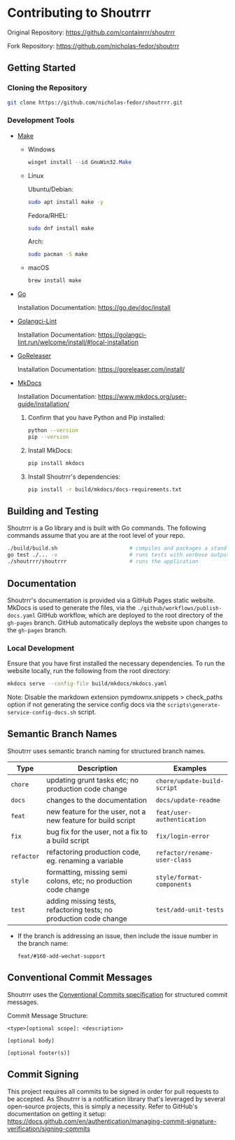 # Contributing to Shoutrrr

Original Repository:
<https://github.com/containrrr/shoutrrr>

Fork Repository:
<https://github.com/nicholas-fedor/shoutrrr>

## Getting Started

### Cloning the Repository

```bash
git clone https://github.com/nicholas-fedor/shoutrrr.git
```

### Development Tools

- [Make](https://www.gnu.org/software/make/)

  - Windows

    ```powershell
    winget install --id GnuWin32.Make
    ```

  - Linux

      Ubuntu/Debian:

      ```bash
      sudo apt install make -y
      ```

      Fedora/RHEL:

      ```bash
      sudo dnf install make
      ```

      Arch:

      ```bash
      sudo pacman -S make
      ```

  - macOS

    ```bash
    brew install make
    ```

- [Go](https://go.dev/)

  Installation Documentation: <https://go.dev/doc/install>

- [Golangci-Lint](https://golangci-lint.run/)

  Installation Documentation: <https://golangci-lint.run/welcome/install/#local-installation>

- [GoReleaser](https://goreleaser.com/)

  Installation Documentation: <https://goreleaser.com/install/>

- [MkDocs](https://www.mkdocs.org/)

  Installation Documentation: <https://www.mkdocs.org/user-guide/installation/>

  1. Confirm that you have Python and Pip installed:

      ```bash
      python --version
      pip --version
      ```

  2. Install MkDocs:

      ```bash
      pip install mkdocs
      ```

  3. Install Shoutrrr's dependencies:

      ```bash
      pip install -r build/mkdocs/docs-requirements.txt
      ```

## Building and Testing

Shoutrrr is a Go library and is built with Go commands.
The following commands assume that you are at the root level of your repo.

```bash
./build/build.sh                       # compiles and packages a stand-alone executable
go test ./... -v                       # runs tests with verbose output
./shoutrrr/shoutrrr                    # runs the application
```

## Documentation

Shoutrrr's documentation is provided via a GitHub Pages static website.
MkDocs is used to generate the files, via the `./github/workflows/publish-docs.yaml` GitHub workflow, which are deployed to the root directory of the `gh-pages` branch.
GitHub automatically deploys the website upon changes to the `gh-pages` branch.

### Local Development

Ensure that you have first installed the necessary dependencies.
To run the website locally, run the following from the root directory:

```bash
mkdocs serve --config-file build/mkdocs/mkdocs.yaml
```

Note: Disable the markdown extension pymdownx.snippets > check_paths option if not generating the service config docs via the `scripts\generate-service-config-docs.sh` script.

## Semantic Branch Names

Shoutrrr uses semantic branch naming for structured branch names.

| Type       | Description                                                        | Examples                     |
|------------|--------------------------------------------------------------------|------------------------------|
| `chore`    | updating grunt tasks etc; no production code change                | `chore/update-build-script`  |
| `docs`     | changes to the documentation                                       | `docs/update-readme`         |
| `feat`     | new feature for the user, not a new feature for build script       | `feat/user-authentication`   |
| `fix`      | bug fix for the user, not a fix to a build script                  | `fix/login-error`            |
| `refactor` | refactoring production code, eg. renaming a variable               | `refactor/rename-user-class` |
| `style`    | formatting, missing semi colons, etc; no production code change    | `style/format-components`    |
| `test`     | adding missing tests, refactoring tests; no production code change | `test/add-unit-tests`        |

- If the branch is addressing an issue, then include the issue number in the branch name:

  ```text
  feat/#160-add-wechat-support
  ```

## Conventional Commit Messages

Shoutrrr uses the [Conventional Commits specification](https://www.conventionalcommits.org/en/v1.0.0/#summary) for structured commit messages.

Commit Message Structure:

```text
<type>[optional scope]: <description>

[optional body]

[optional footer(s)]
```

## Commit Signing

This project requires all commits to be signed in order for pull requests to be accepted.
As Shoutrrr is a notification library that's leveraged by several open-source projects, this is simply a necessity.
Refer to GitHub's documentation on getting it setup: https://docs.github.com/en/authentication/managing-commit-signature-verification/signing-commits
